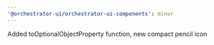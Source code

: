 ```yaml
---
'@orchestrator-ui/orchestrator-ui-components': minor
---
```


Added toOptionalObjectProperty function, new compact pencil icon
